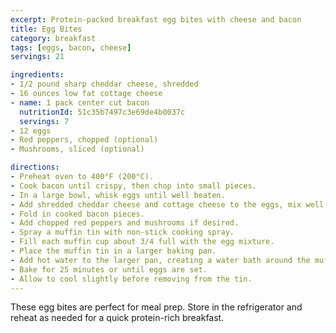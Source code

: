 ```yaml
---
excerpt: Protein-packed breakfast egg bites with cheese and bacon
title: Egg Bites
category: breakfast
tags: [eggs, bacon, cheese]
servings: 21

ingredients:
- 1/2 pound sharp cheddar cheese, shredded
- 16 ounces low fat cottage cheese
- name: 1 pack center cut bacon
  nutritionId: 51c35b7497c3e69de4b0037c
  servings: 7
- 12 eggs
- Red peppers, chopped (optional)
- Mushrooms, sliced (optional)

directions:
- Preheat oven to 400°F (200°C).
- Cook bacon until crispy, then chop into small pieces.
- In a large bowl, whisk eggs until well beaten.
- Add shredded cheddar cheese and cottage cheese to the eggs, mix well.
- Fold in cooked bacon pieces.
- Add chopped red peppers and mushrooms if desired.
- Spray a muffin tin with non-stick cooking spray.
- Fill each muffin cup about 3/4 full with the egg mixture.
- Place the muffin tin in a larger baking pan.
- Add hot water to the larger pan, creating a water bath around the muffin tin.
- Bake for 25 minutes or until eggs are set.
- Allow to cool slightly before removing from the tin.
---
```


These egg bites are perfect for meal prep. Store in the refrigerator and reheat as needed for a quick protein-rich breakfast.